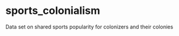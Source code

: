 sports_colonialism
==================

Data set on shared sports popularity for colonizers and their colonies
